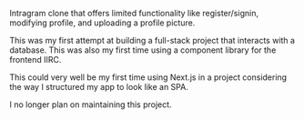 Intragram clone that offers limited functionality like register/signin, modifying profile, and uploading a profile picture.

This was my first attempt at building a full-stack project that interacts with a database. This was also my first time using a component library for the frontend IIRC.

This could very well be my first time using Next.js in a project considering the way I structured my app to look like an SPA.

I no longer plan on maintaining this project.
